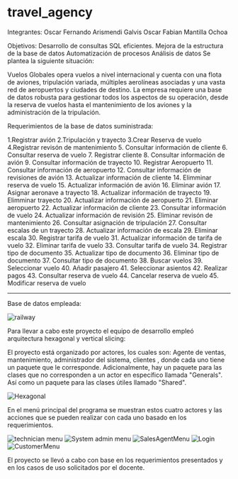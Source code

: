 # travel_agency
Integrantes:
Oscar Fernando Arismendi Galvis
Oscar Fabian Mantilla Ochoa

Objetivos:
Desarrollo de consultas SQL eficientes.
Mejora de la estructura de la base de datos
Automatización de procesos
Análisis de datos
Se plantea la siguiente situación:

Vuelos Globales opera vuelos a nivel internacional y cuenta con una flota de aviones, tripulación variada, múltiples aerolíneas asociadas y una vasta red de aeropuertos y ciudades de destino. La empresa requiere una base de datos robusta para gestionar todos los aspectos de su operación, desde la reserva de vuelos hasta el mantenimiento de los aviones y la administración de la tripulación.

Requerimientos de la base de datos suministrada:

1.Registrar avión
2.Tripulación  y trayecto
3.Crear Reserva de vuelo
4.Registrar revisón de mantenimiento
5. Consultar información de cliente
6. Consultar reserva de vuelo
7. Registrar cliente
8. Consultar información de avión
9. Consultar información de trayecto
10. Registrar Aeropuerto
11. Consultar información de aeropuerto
12. Consultar información de revisiones de avión 
13. Actualizar información de cliente
14. Elimminar reserva de vuelo
15. Actualizar información de avión
16. Eliminar avión 
17. Asignar aeronave a trayecto
18. Actualizar información de trayecto
19. Elimminar trayecto
20. Actualizar información de aeropuerto
21. Eliminar aeropuerto
22. Actualizar información de cliente
23. Consultar información de vuelo
24. Actualizar información de revisión
25. Eliminar revisón de mantenimiento
26. Consultar asignación de tripulación
27. Consultar escalas de un trayecto
28. Actualizar información de escala
29. Eliminar escala
30. Registrar tarifa de vuelo
31. Actualizar información de tarifa de vuelo
32. Eliminar tarifa de vuelo 
33. Consultar tarifa de vuelo
34. Registrar tipo de documento
35. Actualizar tipo de documento
36. Eliminar tipo de documento
37. Consultar tipo de documento
38. Buscar vuelos
39. Seleccionar vuelo
40. Añadir pasajero
41. Seleccionar asientos
42. Realizar pagos
43. Consultar reserva de vuelo
44. Cancelar reserva de vuelo 
45. Modificar reserva de vuelo

----------------------------------------------------------------------------------------------------------------------

Base de datos empleada: 

![railway](https://github.com/user-attachments/assets/2e98f04d-db6e-4474-9229-c5fdef87fbcd)

Para llevar a cabo este proyecto el equipo de desarrollo empleó arquitectura hexagonal y vertical slicing:

El proyecto está organizado por actores, los cuales son: Agente de ventas, mantenimiento, administrador del sistema, clientes , donde cada uno tiene un paquete que le corresponde. Adicionalmente, hay un paquete para las clases que no corresponden a un actor en específico llamada "Generals". Así como un paquete para las clases útiles llamado "Shared".


![Hexagonal](https://github.com/user-attachments/assets/b1602ed7-6129-4ca9-9a77-dcb0ddfb2137)

En el menú principal del programa se muestran estos cuatro actores y las acciones que se pueden realizar con cada uno basado en los requerimientos.

![technician menu](https://github.com/user-attachments/assets/c21e45a1-43a2-4d0b-80a6-1414bb8a34d6)
![System admin menu](https://github.com/user-attachments/assets/a41a08be-5290-4df4-8002-089e66aba953)
![SalesAgentMenu](https://github.com/user-attachments/assets/d0882f85-1c09-4790-b784-118423b894f6)
![Login](https://github.com/user-attachments/assets/a06bbe1a-6fb9-48bd-86d6-e64798a13ad8)
![CustomerMenu](https://github.com/user-attachments/assets/41507a71-11f6-4ef7-8525-f0d694440e10)

El proyecto se llevó a cabo con base en los requerimientos presentados y en los casos de uso solicitados por el docente.
